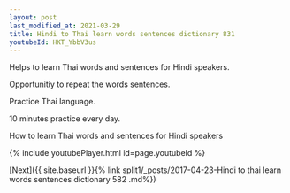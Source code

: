 ```yaml
---
layout: post
last_modified_at: 2021-03-29
title: Hindi to Thai learn words sentences dictionary 831 
youtubeId: HKT_YbbV3us
---
```

 
 
Helps to learn Thai words and sentences for Hindi speakers.

Opportunitiy to repeat the words sentences. 

Practice Thai language. 
 
10 minutes practice every day. 
 
How to learn Thai words and sentences for Hindi speakers 
 
{% include youtubePlayer.html id=page.youtubeId %}
 
 
[Next]({{ site.baseurl }}{% link  split1/_posts/2017-04-23-Hindi to thai learn words sentences dictionary 582 .md%})
 
